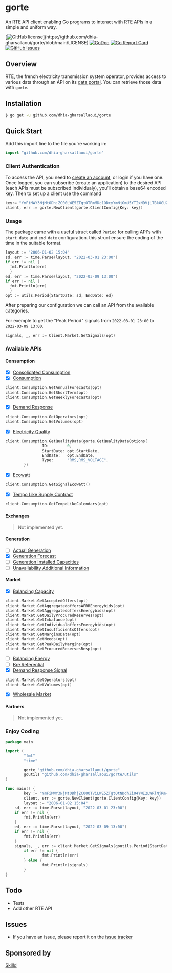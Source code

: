 # gorte

An RTE API client enabling Go programs to interact with RTE APIs in a simple and uniform way.

[![GitHub license](https://img.shields.io/github/license/dhia-gharsallaoui/gorte.svg?)](https://github.com/dhia-gharsallaoui/gorte/blob/main/LICENSE)
[![GoDoc](https://godoc.org/github.com/dhia-gharsallaoui/gorte?status.svg)](https://pkg.go.dev/github.com/dhia-gharsallaoui/gorte?tab=doc)
[![Go Report Card](https://goreportcard.com/badge/github.com/dhia-gharsallaoui/gorte)](https://goreportcard.com/report/github.com/dhia-gharsallaoui/gorte)
[![GitHub issues](https://img.shields.io/github/issues/dhia-gharsallaoui/gorte.svg)](https://github.com/dhia-gharsallaoui/gorte/issues)

## Overview
RTE, the french electricity transmission system operator, provides
access to various data through an API on its [data
portal](https://data.rte-france.com/home). You can retrieve those data
with `gorte`.


## Installation

```bash
$ go get -u github.com/dhia-gharsallaoui/gorte
```
## Quick Start

Add this import line to the file you're working in:
```Go
import "github.com/dhia-gharsallaoui/gorte"
```


### Client Authentication

To access the API, you need to [create an account](https://data.rte-france.com/create_account), or login if you have one.
Once logged, you can subscribe (create an application) to the desired API (each APIs must be subscribed individualy), you’ll obtain a base64 encoded key.
Then to set up a client use the command 
```Go
key:= "YmFiMWY3NjMtODhjZC00LWE5ZTgtOTRmMDc1ODcyYmNjOmU5YTIxNDVjLTBkOGUZi04YWI2LWRlNjRmODExM2M"
client, err := gorte.NewClient(gorte.ClientConfig{Key: key})
```

### Usage
The package came with a useful struct called `Period` for calling API's with `start date` and `end date` configuration. this struct ensure the coding of the time in the suitable format.

```Go
layout := "2006-01-02 15:04"
sd, err := time.Parse(layout, "2022-03-01 23:00")
if err != nil {
  fmt.Println(err)
  }
ed, err := time.Parse(layout, "2022-03-09 13:00")
if err != nil {
  fmt.Println(err)
  }
opt := utils.Period{StartDate: sd, EndDate: ed}

```
After preparing our configuration we can call an API from the available categories.

For exemple to get the "Peak Period" signals from `2022-03-01 23:00` to `2022-03-09 13:00`.
```Go
signals, _, err := Client.Market.GetSignals(opt)
```

### Available APIs

#### Consumption
- [x] [Consolidated Consumption](https://data.rte-france.com/catalog/-/api/consumption/Consolidated-Consumption/v1.0)
- [x] [Consumption](https://data.rte-france.com/catalog/-/api/consumption/Consumption/v1.2)
```Go
client.Consumption.GetAnnualForecasts(opt)
client.Consumption.GetShortTerm(opt)
client.Consumption.GetWeeklyForecasts(opt)
```
- [x] [Demand Response](https://data.rte-france.com/catalog/-/api/consumption/Demand-Response/v1.0)
```Go
client.Consumption.GetOperators(opt)
client.Consumption.GetVolumes(opt)
```
- [x] [Electricity Quality](https://data.rte-france.com/catalog/-/api/consumption/Electricity-Quality/v1.0)
```Go
client.Consumption.GetQualityData(gorte.GetQualityDataOptions{
                ID:        0,
                StartDate: opt.StartDate,
                EndDate:   opt.EndDate,
                Type:      "RMS,RMS_VOLTAGE",
        })
```
- [x] [Ecowatt](https://data.rte-france.com/catalog/-/api/consumption/Ecowatt/v3.0)
```Go
client.Consumption.GetSignalEcowatt()
```
- [x] [Tempo Like Supply Contract](https://data.rte-france.com/catalog/-/api/consumption/Tempo-Like-Supply-Contract/v1.1)
```Go 
client.Consumption.GetTempoLikeCalendars(opt)
```
#### Exchanges
> Not implemented yet.

#### Generation
- [ ] [Actual Generation](https://data.rte-france.com/catalog/-/api/generation/Actual-Generation/v1.1)
- [x] [Generation Forecast](https://data.rte-france.com/catalog/-/api/generation/Generation-Forecast/v2.0)
- [ ] [Generation Installed Capacities](https://data.rte-france.com/catalog/-/api/generation/Generation-Installed-Capacities/v1.0)
- [ ] [Unavailability Additional Information](https://data.rte-france.com/catalog/-/api/generation/Unavailability-Additional-Information/v3.0)

#### Market
- [x] [Balancing Capacity](https://data.rte-france.com/catalog/-/api/market/Balancing-Capacity/v4.1) 
```Go
client.Market.GetAcceptedOffers(opt)
client.Market.GetAggregatedoffersAFRREnergybids(opt)
client.Market.GetAggregatedoffersEnergybids(opt)
client.Market.GetDailyProcuredReserves(opt)
client.Market.GetImbalance(opt)
client.Market.GetIndividualoffersEnergybids(opt)
client.Market.GetInsufficientsOffers(opt)
client.Market.GetMarginsData(opt)
client.Market.GetNeeds(opt)
client.Market.GetPeakDailyMargins(opt)
client.Market.GetProcuredReservesResp(opt)
```
- [ ] [Balancing Energy](https://data.rte-france.com/catalog/-/api/market/Balancing-Energy/v1.2)
- [ ] [Bre Referential](https://data.rte-france.com/catalog/-/api/market/Bre-Referential/v1.0)
- [x] [Demand Response Signal](https://data.rte-france.com/catalog/-/api/market/Demand-Response-Signal/v1.0)
```Go                           
client.Market.GetOperators(opt)
client.Market.GetVolumes(opt) 
```
- [x] [Wholesale Market](https://data.rte-france.com/catalog/-/api/market/Wholesale-Market/v2.0)

#### Partners
> Not implemented yet.

### Enjoy Coding
```Go
package main

import (
        "fmt"
        "time"

        gorte "github.com/dhia-gharsallaoui/gorte"
        goutils "github.com/dhia-gharsallaoui/gorte/utils"
)

func main() {
        key := "YmFiMWY3NjMtODhjZC00OTViLWE5ZTgtOtNDdhZi04YWI2LWRlNjRm=="
        client, err := gorte.NewClient(gorte.ClientConfig{Key: key})
        layout := "2006-01-02 15:04"
	sd, err := time.Parse(layout, "2022-03-01 23:00")
	if err != nil {
		fmt.Println(err)
	}
	ed, err := time.Parse(layout, "2022-03-09 13:00")
	if err != nil {
		fmt.Println(err)
	}
	signals, _, err := client.Market.GetSignals(goutils.Period{StartDate: sd, EndDate: ed})
        if err != nil {
                fmt.Println(err)
        } else {
                fmt.Println(signals)
        }
}


```


## Todo

- Tests
- Add other RTE API

## Issues

- If you have an issue, please report it on the [issue tracker](https://github.com/dhia-gharsallaoui/gorte/issues)

## Sponsored by 
  [Skilld](https://www.skilld.cloud/)

